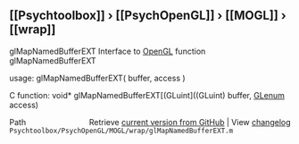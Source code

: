 ## [[Psychtoolbox]] &#8250; [[PsychOpenGL]] &#8250; [[MOGL]] &#8250; [[wrap]]

glMapNamedBufferEXT  Interface to [OpenGL](OpenGL) function glMapNamedBufferEXT  
  
usage:  glMapNamedBufferEXT( buffer, access )  
  
C function:  void\* glMapNamedBufferEXT[(GLuint]((GLuint) buffer, [GLenum](GLenum) access)  




<div class="code_header" style="text-align:right;">
  <span style="float:left;">Path&nbsp;&nbsp;</span> <span class="counter">Retrieve <a href=
  "https://raw.github.com/Psychtoolbox-3/Psychtoolbox-3/beta/Psychtoolbox/PsychOpenGL/MOGL/wrap/glMapNamedBufferEXT.m">current version from GitHub</a> | View <a href=
  "https://github.com/Psychtoolbox-3/Psychtoolbox-3/commits/beta/Psychtoolbox/PsychOpenGL/MOGL/wrap/glMapNamedBufferEXT.m">changelog</a></span>
</div>
<div class="code">
  <code>Psychtoolbox/PsychOpenGL/MOGL/wrap/glMapNamedBufferEXT.m</code>
</div>

